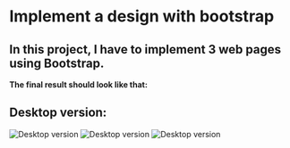 # Implement a design with bootstrap
## In this project, I have to implement 3 web pages using Bootstrap.

**The final result should look like that:**
## Desktop version:
![Desktop version](https://github.com/banuaksom/holberton-smiling-school/blob/master/images/Desktop/01_SMILESCHOOL_LANDING_desktop@2x.png)
![Desktop version](https://github.com/banuaksom/holberton-smiling-school/blob/master/images/Desktop/02_SMILESCHOOL_PRICING_desktop@2x.png)
![Desktop version](https://github.com/banuaksom/holberton-smiling-school/blob/master/images/Desktop/03_SMILESCHOOL_PRICING_desktop@2x.png)
